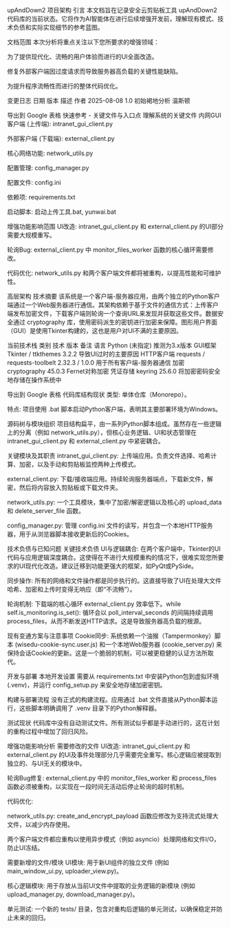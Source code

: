 upAndDown2 项目架构
引言
本文档旨在记录安全云剪贴板工具 upAndDown2 代码库的当前状态。它将作为AI智能体在进行后续增强开发前，理解现有模式、技术负债和实际实现细节的参考蓝图。

文档范围
本次分析将重点关注以下您所要求的增强领域：

为了提供现代化、流畅的用户体验而进行的UI全面改造。

修复外部客户端因过度请求而导致服务器高负载的关键性能缺陷。

为提升程序流畅性而进行的整体代码优化。

变更日志
日期	版本	描述	作者
2025-08-08	1.0	初始褐地分析	温斯顿

导出到 Google 表格
快速参考 - 关键文件与入口点
理解系统的关键文件
内网GUI客户端 (上传端): intranet_gui_client.py

外部客户端 (下载端): external_client.py

核心网络功能: network_utils.py

配置管理: config_manager.py

配置文件: config.ini

依赖项: requirements.txt

启动脚本: 启动上传工具.bat, yunwai.bat

增强功能影响范围
UI改造: intranet_gui_client.py 和 external_client.py 的UI部分需要大规模重写。

轮询Bug: external_client.py 中 monitor_files_worker 函数的核心循环需要修改。

代码优化: network_utils.py 和两个客户端文件都将被重构，以提高性能和可维护性。

高层架构
技术摘要
该系统是一个客户端-服务器应用，由两个独立的Python客户端通过一个Web服务器进行通信。其架构依赖于基于文件的通信方式：上传客户端发布加密文件，下载客户端则轮询一个查询URL来发现并获取这些文件。数据安全通过 cryptography 库，使用密码派生的密钥进行加密来保障。图形用户界面（GUI）是使用Tkinter构建的，这也是用户对UI不满的主要原因。

当前技术栈
类别	技术	版本	备注
语言	Python	(未指定)	推测为3.x版本
GUI框架	Tkinter / ttkthemes	3.2.2	导致UI过时的主要原因
HTTP客户端	requests / requests-toolbelt	2.32.3 / 1.0.0	用于所有客户端-服务器通信
加密	cryptography	45.0.3	Fernet对称加密
凭证存储	keyring	25.6.0	将加密密码安全地存储在操作系统中

导出到 Google 表格
代码库结构现状
类型: 单体仓库（Monorepo）。

特点: 项目使用 .bat 脚本启动Python客户端，表明其主要部署环境为Windows。

源码树与模块组织
项目结构扁平，由一系列Python脚本组成。虽然存在一些逻辑上的分离（例如 network_utils.py），但核心业务逻辑、UI和状态管理在 intranet_gui_client.py 和 external_client.py 中紧密耦合。

关键模块及其职责
intranet_gui_client.py: 上传端应用。负责文件选择、哈希计算、加密，以及手动和剪贴板监控两种上传模式。

external_client.py: 下载/接收端应用。持续轮询服务器端点，下载新文件，解密，然后将内容放入剪贴板或下载文件夹。

network_utils.py: 一个工具模块，集中了加密/解密逻辑以及核心的 upload_data 和 delete_server_file 函数。

config_manager.py: 管理 config.ini 文件的读写，并包含一个本地HTTP服务器，用于从浏览器脚本接收更新后的Cookies。

技术负债与已知问题
关键技术负债
UI与逻辑耦合: 在两个客户端中，Tkinter的UI代码与应用逻辑深度耦合。这使得在不进行大规模重构的情况下，很难实现您所要求的UI现代化改造。建议迁移到功能更强大的框架，如PyQt或PySide。

同步操作: 所有的网络和文件操作都是同步执行的。这直接导致了UI在处理大文件哈希、加密和上传时变得无响应（即“不流畅”）。

轮询机制: 下载端的核心循环 external_client.py 效率低下。while self.is_monitoring.is_set(): 循环会以 poll_interval_seconds 的间隔持续调用 process_files，从而不断发送HTTP请求。这是导致服务器高负载的根源。

现有变通方案与注意事项
Cookie同步: 系统依赖一个油猴（Tampermonkey）脚本 (wisedu-cookie-sync.user.js) 和一个本地Web服务器 (cookie_server.py) 来保持会话Cookie的更新。这是一个脆弱的机制，可以被更稳健的认证方法所取代。

开发与部署
本地开发设置
需要从 requirements.txt 中安装Python包到虚拟环境 (.venv)，并运行 config_setup.py 来安全地存储加密密钥。

构建与部署流程
没有正式的构建流程。应用通过 .bat 文件直接从Python脚本运行，这些脚本明确调用了 .venv 目录下的Python解释器。

测试现状
代码库中没有自动测试文件。所有测试似乎都是手动进行的，这在计划的重构过程中增加了回归风险。

增强功能影响分析
需要修改的文件
UI改造: intranet_gui_client.py 和 external_client.py 的UI及事件处理部分几乎需要完全重写。核心逻辑应被提取到独立的、与UI无关的模块中。

轮询Bug修复: external_client.py 中的 monitor_files_worker 和 process_files 函数必须被重构，以实现在一段时间无活动后停止轮询的超时机制。

代码优化:

network_utils.py: create_and_encrypt_payload 函数应修改为支持流式处理大文件，以减少内存使用。

两个客户端文件都应重构以使用异步模式（例如 asyncio）处理网络和文件I/O，防止UI冻结。

需要新增的文件/模块
UI模块: 用于新UI组件的独立文件 (例如 main_window_ui.py, uploader_view.py)。

核心逻辑模块: 用于存放从当前UI文件中提取的业务逻辑的新模块 (例如 upload_manager.py, download_manager.py)。

单元测试: 一个新的 tests/ 目录，包含对重构后逻辑的单元测试，以确保稳定并防止未来的回归。